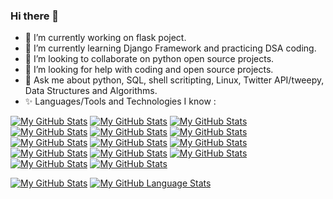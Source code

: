 ### Hi there 👋

- 🔭 I’m currently working on flask poject.
- 🌱 I’m currently learning Django Framework and practicing DSA coding.
- 👯 I’m looking to collaborate on python open source projects.
- 🤔 I’m looking for help with coding and open source projects.
- 💬 Ask me about python, SQL, shell scritipting, Linux, Twitter API/tweepy, Data Structures and Algorithms.
- ✨ Languages/Tools and Technologies I know :
 
[![My GitHub Stats](https://img.shields.io/badge/Visual_Studio_Code-0078D4?style=for-the-badge&logo=visual%20studio%20code&logoColor=white)]()
[![My GitHub Stats](https://img.shields.io/badge/VIM-%2311AB00.svg?&style=for-the-badge&logo=vim&logoColor=white)]()
[![My GitHub Stats](https://img.shields.io/badge/Python-FFD43B?style=for-the-badge&logo=python&logoColor=blue)]()
[![My GitHub Stats](https://img.shields.io/badge/HTML5-E34F26?style=for-the-badge&logo=html5&logoColor=white)]()
[![My GitHub Stats](https://img.shields.io/badge/C-00599C?style=for-the-badge&logo=c&logoColor=white)]()
[![My GitHub Stats](	https://img.shields.io/badge/C%2B%2B-00599C?style=for-the-badge&logo=c%2B%2B&logoColor=white)]()
[![My GitHub Stats](https://img.shields.io/badge/Java-ED8B00?style=for-the-badge&logo=java&logoColor=white)]()
[![My GitHub Stats](	https://img.shields.io/badge/Amazon_AWS-FF9900?style=for-the-badge&logo=amazonaws&logoColor=white)]()
[![My GitHub Stats](https://img.shields.io/badge/Oracle-F80000?style=for-the-badge&logo=Oracle&logoColor=white)]()
[![My GitHub Stats](https://img.shields.io/badge/SQLite-07405E?style=for-the-badge&logo=sqlite&logoColor=white)]()
[![My GitHub Stats](https://img.shields.io/badge/Amazon%20DynamoDB-4053D6?style=for-the-badge&logo=Amazon%20DynamoDB&logoColor=white)]()
[![My GitHub Stats](https://img.shields.io/badge/Flask-000000?style=for-the-badge&logo=flask&logoColor=white)]()
[![My GitHub Stats](https://img.shields.io/badge/Jupyter-F37626.svg?&style=for-the-badge&logo=Jupyter&logoColor=white)]()
[![My GitHub Stats](https://img.shields.io/badge/conda-342B029.svg?&style=for-the-badge&logo=anaconda&logoColor=white)]()





 
<!--
**piyushrj100/piyushrj100** is a ✨ _special_ ✨ repository because its `README.md` (this file) appears on your GitHub profile.

Here are some ideas to get you started:

- 🔭 I’m currently working on flask poject
- 🌱 I’m currently learning Django Framework
- 👯 I’m looking to collaborate on python open source projects
- 🤔 I’m looking for help with 
- 💬 Ask me about python, SQL, shell scritipting,Twitter APi/tweepy, Data Structures and Algorithm
- 📫 How to reach me: 
- 😄 Pronouns: ...
- ⚡ Fun fact: ...

-[![My GitHub Stats](https://github-readme-stats.vercel.app/api/?username=piyushrj100&count_private=true&theme=tokyonight&showicons=true)]()
-[![My GitHub Language Stats](https://github-readme-stats.vercel.app/api/top-langs/?username=piyushrj100&langs_count=5&theme=tokyonight)]()
-->

[![My GitHub Stats](https://github-readme-stats.vercel.app/api/?username=piyushrj100&count_private=true&show_icons=true&count_private=true)]()
[![My GitHub Language Stats](https://github-readme-stats.vercel.app/api/top-langs/?username=piyushrj100&langs_count=5&count_private=true)]()




